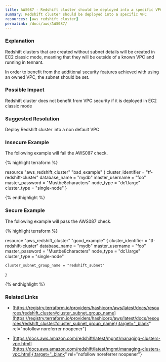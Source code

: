 ```yaml
---
title: AWS087 - Redshift cluster should be deployed into a specific VPC
summary: Redshift cluster should be deployed into a specific VPC 
resources: [aws_redshift_cluster] 
permalink: /docs/aws/AWS087/
---
```

### Explanation


Redshift clusters that are created without subnet details will be created in EC2 classic mode, meaning that they will be outside of a known VPC and running in tennant.

In order to benefit from the additional security features achieved with using an owned VPC, the subnet should be set.


### Possible Impact
Redshift cluster does not benefit from VPC security if it is deployed in EC2 classic mode

### Suggested Resolution
Deploy Redshift cluster into a non default VPC


### Insecure Example

The following example will fail the AWS087 check.

{% highlight terraform %}

resource "aws_redshift_cluster" "bad_example" {
	cluster_identifier = "tf-redshift-cluster"
	database_name      = "mydb"
	master_username    = "foo"
	master_password    = "Mustbe8characters"
	node_type          = "dc1.large"
	cluster_type       = "single-node"
}

{% endhighlight %}



### Secure Example

The following example will pass the AWS087 check.

{% highlight terraform %}

resource "aws_redshift_cluster" "good_example" {
	cluster_identifier = "tf-redshift-cluster"
	database_name      = "mydb"
	master_username    = "foo"
	master_password    = "Mustbe8characters"
	node_type          = "dc1.large"
	cluster_type       = "single-node"

	cluster_subnet_group_name = "redshift_subnet"
}

{% endhighlight %}



### Related Links


- [https://registry.terraform.io/providers/hashicorp/aws/latest/docs/resources/redshift_cluster#cluster_subnet_group_name](https://registry.terraform.io/providers/hashicorp/aws/latest/docs/resources/redshift_cluster#cluster_subnet_group_name){:target="_blank" rel="nofollow noreferrer noopener"}

- [https://docs.aws.amazon.com/redshift/latest/mgmt/managing-clusters-vpc.html](https://docs.aws.amazon.com/redshift/latest/mgmt/managing-clusters-vpc.html){:target="_blank" rel="nofollow noreferrer noopener"}


